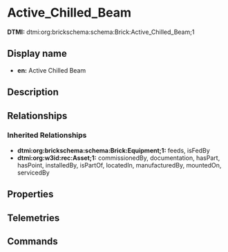 # Active_Chilled_Beam
**DTMI:** dtmi:org:brickschema:schema:Brick:Active_Chilled_Beam;1
## Display name
- **en:** Active Chilled Beam
## Description
## Relationships
### Inherited Relationships
* **dtmi:org:brickschema:schema:Brick:Equipment;1:** feeds, isFedBy
* **dtmi:org:w3id:rec:Asset;1:** commissionedBy, documentation, hasPart, hasPoint, installedBy, isPartOf, locatedIn, manufacturedBy, mountedOn, servicedBy
## Properties
## Telemetries
## Commands
